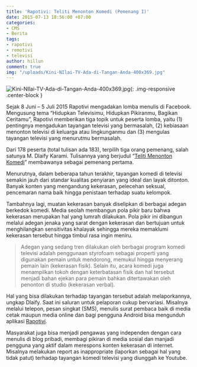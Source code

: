 ```yaml
---
title: 'Rapotivi: Teliti Menonton Komedi (Pemenang I)'
date: 2015-07-13 18:56:00 +07:00
categories:
- CMS
- Berita
tags:
- rapotivi
- remotivi
- televisi
author: hillun
comment: true
img: "/uploads/Kini-NIlai-TV-Ada-di-Tangan-Anda-400x369.jpg"
---
```


![Kini-NIlai-TV-Ada-di-Tangan-Anda-400x369.jpg](/uploads/Kini-NIlai-TV-Ada-di-Tangan-Anda-400x369.jpg){: .img-responsive .center-block }

Sejak 8 Juni – 5 Juli 2015 Rapotivi mengadakan lomba menulis di Facebook. Mengusung tema “Hidupkan Televisimu, Hidupkan Pikiranmu, Bagikan Ceritamu”, Rapotivi memberikan tiga topik untuk peserta lomba, yaitu (1) pentingnya mengadukan tayangan televisi yang bermasalah, (2) kebiasaan menonton televisi di keluarga atau lingkunganmu dan (3) mengulas tayangan televisi yang menurutmu bermasalah.

Dari 178 peserta (total tulisan ada 183), terpilih tiga orang pemenang, salah satunya M. Dlaify Karami. Tulisannya yang berjudul “[Teliti Menonton Komedi](https://www.facebook.com/notes/1660497910837093/?pnref=story)” membawanya sebagai pemenang pertama.

Menurutnya, dalam beberapa tahun terakhir, tayangan komedi di televisi semakin jauh dari standar kualitas penyiaran yang ideal dan layak ditonton. Banyak konten yang mengandung kekerasan, pelecehan seksual, pencemaran nama baik hingga penistaan terhadap suatu kelompok.

Tambahnya lagi, muatan kekerasan banyak diselipkan di berbagai adegan berkedok komedi. Media seolah membangun pola pikir baru bahwa kekerasan merupakan hal yang lumrah dilakukan. Pola pikir ini dibangun melalui adegan jenaka yang sarat dengan kekerasan dan bertujuan untuk menghilangkan sensitivitas khalayak sehingga mereka memaklumi kekerasan tersebut hingga timbul rasa ingin meniru.

> Adegan yang sedang tren dilakukan oleh berbagai program komedi televisi adalah penggunaan styrofoam sebagai properti yang digunakan pemain untuk mendorong, memukul hingga menyerang pemain lain (kekerasan fisik). Selain itu, acara komedi juga menampilkan tokoh dengan keterbatasan fisik dan hal tersebut menjadi bahan ejekan para pemain bahkan ditertawakan oleh penonton di studio (kekerasan verbal).

Hal yang bisa dilakukan terhadap tayangan tersebut adalah melaporkannya, ungkap Dlaify. Saat ini saluran untuk pelaporan cukup bervariasi. Misalnya melalui telepon, pesan singkat (SMS), menulis surat pembaca baik di media cetak maupun media online dan bagi pengguna Android bisa mengunduh aplikasi [Rapotivi](https://play.google.com/store/search?q=rapotivi&hl=en).

Masyarakat juga bisa menjadi pengawas yang independen dengan cara menulis di blog pribadi, membagi pikiran di media sosial dan manjadi pengguna yang aktif dalam merespons konten kekerasan di internet. Misalnya melakukan report as inappropriate (laporkan sebagai hal yang tidak patut) terhadap tayangan komedi televisi yang diunggah ke Youtube.